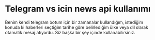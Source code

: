 # Telegram vs icin news api kullanımı 
Benim kendi telegram botum için bir zamanalar kullandığım, istediğim konuda ki haberleri seçtiğim tarihe göre belirlediğim ülke veya dil olarak otamatik mesaj atıyordu. Siz başka bir şey içinde kullanabilirsiniz.
